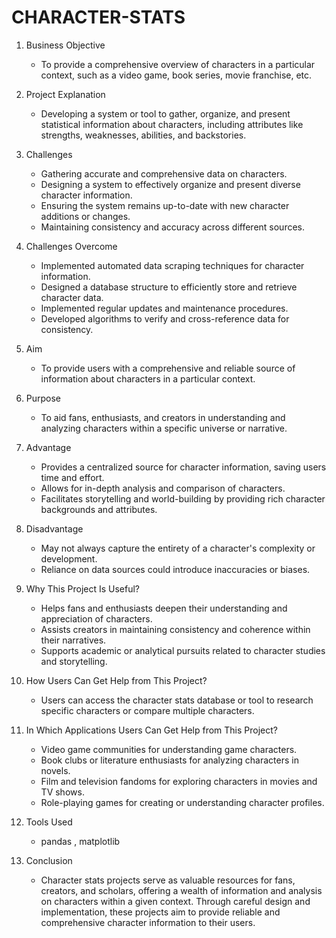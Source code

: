 # CHARACTER-STATS


1. Business Objective
   - To provide a comprehensive overview of characters in a particular context, such as a video game, book series, movie franchise, etc.

2. Project Explanation
   - Developing a system or tool to gather, organize, and present statistical information about characters, including attributes like strengths, weaknesses, abilities, and backstories.

3. Challenges
   - Gathering accurate and comprehensive data on characters.
   - Designing a system to effectively organize and present diverse character information.
   - Ensuring the system remains up-to-date with new character additions or changes.
   - Maintaining consistency and accuracy across different sources.

4. Challenges Overcome
   - Implemented automated data scraping techniques for character information.
   - Designed a database structure to efficiently store and retrieve character data.
   - Implemented regular updates and maintenance procedures.
   - Developed algorithms to verify and cross-reference data for consistency.

5. Aim
   - To provide users with a comprehensive and reliable source of information about characters in a particular context.

6. Purpose
   - To aid fans, enthusiasts, and creators in understanding and analyzing characters within a specific universe or narrative.

7. Advantage
   - Provides a centralized source for character information, saving users time and effort.
   - Allows for in-depth analysis and comparison of characters.
   - Facilitates storytelling and world-building by providing rich character backgrounds and attributes.

8. Disadvantage
   - May not always capture the entirety of a character's complexity or development.
   - Reliance on data sources could introduce inaccuracies or biases.

9. Why This Project Is Useful?
   - Helps fans and enthusiasts deepen their understanding and appreciation of characters.
   - Assists creators in maintaining consistency and coherence within their narratives.
   - Supports academic or analytical pursuits related to character studies and storytelling.

10. How Users Can Get Help from This Project?
     - Users can access the character stats database or tool to research specific characters or compare multiple characters.

11. In Which Applications Users Can Get Help from This Project?
     - Video game communities for understanding game characters.
     - Book clubs or literature enthusiasts for analyzing characters in novels.
     - Film and television fandoms for exploring characters in movies and TV shows.
     - Role-playing games for creating or understanding character profiles.

12. Tools Used
     - pandas , matplotlib
13. Conclusion
     - Character stats projects serve as valuable resources for fans, creators, and scholars, offering a wealth of information and analysis on characters within a given context. Through careful design and implementation, these projects aim to provide reliable and comprehensive character information to their users.
